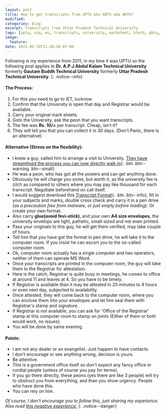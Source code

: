 ```yaml
---
layout: post
title: How to get transcripts from UPTU aka GBTU aka AKTU?
modified:
categories: blog
excerpt: Transcripts from Uttar Pradesh Technical University
tags: [uptu, usa, ms, transcripts, university, marksheet, btech, gbtu, aktu]
image:
  feature:
date: 2015-05-19T21:28:16-07:00
---
```


Following is my experience from 2011, in my time it was UPTU so the following post applies to **Dr. A.P.J Abdul Kalam Technical University** formerly **Gautam Buddh Technical University** formerly **Uttar Pradesh Technical University**.
{: .notice--info}

#### The Process:

1. For this you need to go to IET, lucknow.
2. Confirm that the University is open that day and Registrar would be available.
3. Carry your original mark sheets.
4. Goto the University, ask the peon that you want transcripts.
5. The fee was __Rs. 10/=__ per transcript. Cheap, isn't it?
6. They will tell you that you can collect it in 30 days. (Don't Panic, there is an alternative)

#### Alternative (Stress on the flexibility):

- I knew a guy, called him to arrange a visit to University. [They have streamlined the process you can now directly walk in](){: .btn .btn--warning .btn--small}
- He was a peon, who has got all the powers and can get anything done.
- Obviously he will charge you some, but worth it, as the university fee is zilch as compared to others where you may pay like thousand for each transcript. Negotiate beforehand on call itself.
- I would suggest download this [Transcript Format](/blog/uptu-transcript-format/){: .btn .btn--info}, fill in your subjects and marks, double cross check and carry it in a pen drive (_as a precaution free from malware, or just empty before loading_). Or create your own format.
- Also carry **glue(avoid fevi-stick)**, and your own **A4 size envelopes**, the university envelops are light, pathetic, small-sized and not even printed.
- Pass your originals to this guy, he will get them verified, may take couple of hours.
- Tell him that you have got the format in pen drive, he will take it to the computer room. If you insist he can escort you to the so-called computer room.
- Ok, computer room actually has a single computer and two operators, neither of them can operate MS Word.
- Once your transcripts are printed in the computer room, the guy will take them to the Registrar for attestation.
- Here is the catch, Registrar is quite busy in meetings, he comes to office at around 11 and leaves at 4. So you have to be timely.
- If Registrar is available than it may be attested in 20 minutes to 4 hours or even next day, subjected to availability.
- Once attested, they will come back to the computer room, where you can enclose them into your envelopes and let him seal them with Registrar's stamp and signature.
- If Registrar is not available, you can ask for 'Office of the Registrar' stamp at this computer room to stamp on joints (Either of them or both would work, no issues).
- You will be done by same evening.

#### Points:

- I am not any dealer or an evangelist. Just happen to have contacts.
- I don't encourage or see anything wrong, decision is yours.
- Be attentive.
- This is a government office itself so don't expect any fancy office or cordial people (unless of course you pay for terms).
- If you go there directly, these peons (yes there are like 3 people) will try to obstruct you from everything, and than you show urgency. People who have done this.
- You can rely on him.

*Of course, I don't encourage you to follow this, just sharing my experience. Also read [this negative experience.](http://www.ipaidabribe.com/reports/paid/inside-story-obtaining-transcript#gsc.tab=0)*
{: .notice--danger}
